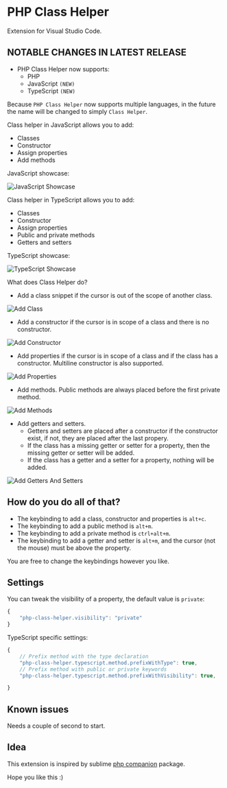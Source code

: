 # PHP Class Helper
Extension for Visual Studio Code.

## NOTABLE CHANGES IN LATEST RELEASE
* PHP Class Helper now supports:
    * PHP
    * JavaScript `(NEW)`
    * TypeScript `(NEW)`

Because `PHP Class Helper` now supports multiple languages, in the future the name will be changed to simply `Class Helper`.

Class helper in JavaScript allows you to add:
* Classes
* Constructor
* Assign properties
* Add methods

JavaScript showcase:

![JavaScript Showcase](https://raw.githubusercontent.com/predragnikolic/php-class-helper/master/resources/gifs/javascriptShowcase.gif)

Class helper in TypeScript allows you to add:
* Classes
* Constructor
* Assign properties
* Public and private methods
* Getters and setters 

TypeScript showcase:

![TypeScript Showcase](https://raw.githubusercontent.com/predragnikolic/php-class-helper/master/resources/gifs/typescriptShowcase.gif)


What does Class Helper do? 
* Add a class snippet if the cursor is out of the scope of another class.

![Add Class](https://raw.githubusercontent.com/predragnikolic/php-class-helper/master/resources/gifs/class.gif)

* Add a constructor if the cursor is in scope of a class and there is no constructor.

![Add Constructor](https://raw.githubusercontent.com/predragnikolic/php-class-helper/master/resources/gifs/constructor.gif)

* Add properties if the cursor is in scope of a class and  if the class has a constructor. Multiline constructor is also supported.  

![Add Properties](https://raw.githubusercontent.com/predragnikolic/php-class-helper/master/resources/gifs/addVariables.gif)

* Add methods. Public methods are always placed before the first private method.

![Add Methods](https://raw.githubusercontent.com/predragnikolic/php-class-helper/master/resources/gifs/addMethods.gif)

* Add getters and setters.
    * Getters and setters are placed after a constructor if the constructor exist, if not, they are placed after the last propery. 
    * If the class has a missing getter or setter for a property, then the missing getter or setter will be added. 
    * If the class has a getter and a setter for a property, nothing will be added. 

![Add Getters And Setters](https://raw.githubusercontent.com/predragnikolic/php-class-helper/master/resources/gifs/addGetterAndSetter.gif)

## How do you do all of that?

* The keybinding to add a class, constructor and properties is `alt+c`.
* The keybinding to add a public method is `alt+m`.
* The keybinding to add a private method is `ctrl+alt+m`.
* The keybinding to add a getter and setter is `alt+m`, and the cursor (not the mouse) must be above the property.

You are free to change the keybindings however you like.

## Settings

You can tweak the visibility of a property, the default value is `private`:
```javascript
{
    "php-class-helper.visibility": "private"
}
```

TypeScript specific settings:
```javascript
{
    // Prefix method with the type declaration
    "php-class-helper.typescript.method.prefixWithType": true,
    // Prefix method with public or private keywords
    "php-class-helper.typescript.method.prefixWithVisibility": true,

}
```

## Known issues

Needs a couple of second to start.

## Idea

This extension is inspired by sublime [php companion](https://github.com/erichard/SublimePHPCompanion) package.
 
Hope you like this :)
